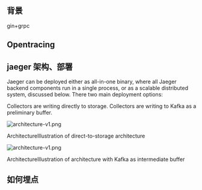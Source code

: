 
## 背景
gin+grpc


## Opentracing

## jaeger 架构、部署
Jaeger can be deployed either as all-in-one binary, where all Jaeger backend components run in a single process, or as a scalable distributed system, discussed below. There two main deployment options:

Collectors are writing directly to storage.
Collectors are writing to Kafka as a preliminary buffer.

![architecture-v1.png](https://www.jaegertracing.io/img/architecture-v1.png)

ArchitectureIllustration of direct-to-storage architecture

![architecture-v1.png](https://www.jaegertracing.io/img/architecture-v2.png)

ArchitectureIllustration of architecture with Kafka as intermediate buffer

## 如何埋点



